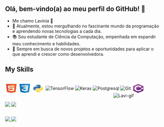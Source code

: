 ## Olá, bem-vindo(a) ao meu perfil do GitHub! 👋

- Me chamo Lavínia 🚀
- 🌱 Atualmente, estou mergulhando no fascinante mundo da programação e aprendendo novas tecnologias a cada dia.
- 📚 Sou estudante de Ciência da Computação, empenhada em expandir meu conhecimento e habilidades.
- 🔭 Sempre em busca de novos projetos e oportunidades para aplicar o que aprendi e crescer como desenvolvedora.

## My Skills

<div style="display: inline_block"><br>
  <img align="center" alt="HTML" height="30" width="40" src="https://raw.githubusercontent.com/devicons/devicon/master/icons/html5/html5-original.svg">
  <img align="center" alt="CSS" height="30" width="40" src="https://raw.githubusercontent.com/devicons/devicon/master/icons/css3/css3-original.svg">
  <img align="center" alt="Python" height="30" width="40" src="https://raw.githubusercontent.com/devicons/devicon/master/icons/python/python-original.svg">
  <img align="center" alt="TensorFlow" height="30" width="40" src="https://cdn.jsdelivr.net/gh/devicons/devicon@latest/icons/tensorflow/tensorflow-original.svg"/>
  <img align="center" alt="Keras" height="30" width="40" src="https://cdn.jsdelivr.net/gh/devicons/devicon@latest/icons/keras/keras-original.svg" />
  <img align="center" alt="Postgresql" height="30" width="40" src="https://cdn.jsdelivr.net/gh/devicons/devicon@latest/icons/postgresql/postgresql-original.svg"/>
  <img align="center" alt="Git" height="30" width="40" src="https://cdn.jsdelivr.net/gh/devicons/devicon@latest/icons/git/git-original.svg" />
  <img align="center" alt="Csharp" height="30" width="40" src="https://raw.githubusercontent.com/devicons/devicon/master/icons/csharp/csharp-original.svg">
  <img align="right" alt="Lavi-gif" height="130" width="150" src="https://cdn.discordapp.com/attachments/1032791939231272991/1248799597237768274/Design_sem_nome1.gif?ex=6664fac1&is=6663a941&hm=233d8efd1d10cc6ca9f34f337afdd04de158e3706c3c0131cb193229920fdc62&">
</div>

##

<div>
   <a href = ""><img src="https://img.shields.io/badge/Gmail-D14836?style=for-the-badge&logo=gmail&logoColor=white" target="_blank"></a>
   <a href="https://www.linkedin.com/in/lavinia-fahning-277b77270/" target="_blank"><img src="https://img.shields.io/badge/-LinkedIn-%230077B5?style=for-the-badge&logo=linkedin&logoColor=white" target="_blank"></a> 
</div>

##

<div>
  <a href=" ">
  <img heigth="180cm" src="https://github-readme-stats.vercel.app/api?username=laviniaaaf&theme=radical&show_icons=true&include_all_commits=true"/>
  <img heigth="180cm" src="https://github-readme-stats.vercel.app/api/top-langs/?username=laviniaaaf&layout=compact&langs_count=16&show_icons=true&theme=radical&include_all_commits=true"/>
</div>

<!---
laviniaaaf/laviniaaaf is a ✨ special ✨ repository because its `README.md` (this file) appears on your GitHub profile.
You can click the Preview link to take a look at your changes.
--->
